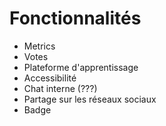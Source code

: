 # Fonctionnalités

- Metrics
- Votes
- Plateforme d'apprentissage
- Accessibilité
- Chat interne (???)
- Partage sur les réseaux sociaux
- Badge